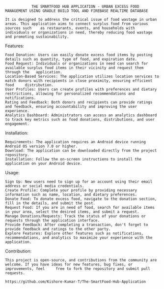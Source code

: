                 THE SMARTFOOD HUB APPLICATION - URBAN EXCESS FOOD MANAGEMENT USING GRADLE BUILD TOOL AND FIREBASE REALTIME DATABASE 

	It is designed to address the critical issue of food wastage in urban areas. This application aims to connect surplus food from various sources such 	as restaurants, events, and households with individuals or organizations in need, thereby reducing food wastage and promoting sustainability.

Features:

	Food Donation: Users can easily donate excess food items by posting details such as quantity, type of food, and expiration date.
	Food Request: Individuals or organizations in need can search for available surplus food items in their vicinity and request them through the 	application.
	Location-Based Services: The application utilizes location services to match donors with recipients in close proximity, ensuring efficient food 	distribution.
	User Profiles: Users can create profiles with preferences and dietary restrictions, allowing for personalized recommendations and notifications.
	Rating and Feedback: Both donors and recipients can provide ratings and feedback, ensuring accountability and improving the user experience.
	Analytics Dashboard: Administrators can access an analytics dashboard to track key metrics such as food donations, distributions, and user 		engagement.

Installation:

	Requirements: The application requires an Android device running Android OS version 7.0 or higher.
	Download: The application can be downloaded directly from the project repository.
	Installation: Follow the on-screen instructions to install the application on your Android device.

Usage:

	Sign Up: New users need to sign up for an account using their email address or social media credentials.
	Create Profile: Complete your profile by providing necessary information such as name, location, and dietary preferences.
	Donate Food: To donate excess food, navigate to the donation section, fill in the details, and submit the post.
	Request Food: If you are in need of food, search for available items in your area, select the desired items, and submit a request.
	Manage Donations/Requests: Track the status of your donations or requests through the application interface.
	Provide Feedback: After completing a transaction, don't forget to provide feedback and ratings to the other party.
	Explore Features: Explore other features such as notifications, recommendations, and analytics to maximize your experience with the application.

Contribution:

	This project is open-source, and contributions from the community are welcome. If you have ideas for new features, bug fixes, or improvements, feel 	free to fork the repository and submit pull requests.
	
	https://github.com/Kishore-Kumar-T/The-SmartFood-Hub-Application

